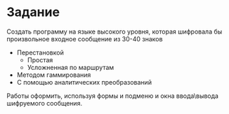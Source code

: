 # Задание
Создать программу на языке высокого уровня, которая шифровала бы произвольное входное
сообщение из 30-40 знаков
- Перестановкой 
  - Простая
  - Усложненная по маршрутам
- Методом гаммирования
- С помощью аналитических преобразований

Работы оформить, используя формы и подменю и окна ввода\вывода шифруемого сообщения.

